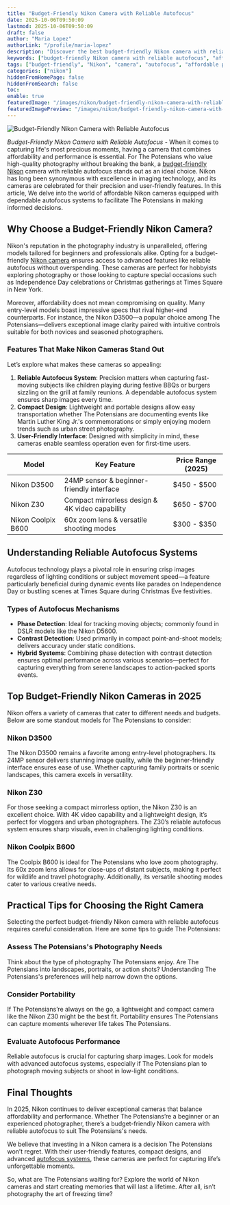 ```yaml
---
title: "Budget-Friendly Nikon Camera with Reliable Autofocus"
date: 2025-10-06T09:50:09
lastmod: 2025-10-06T09:50:09
draft: false
author: "Maria Lopez"
authorLink: "/profile/maria-lopez"
description: "Discover the best budget-friendly Nikon camera with reliable autofocus. Perfect for capturing sharp, stunning shots without breaking the bank!"
keywords: ["budget-friendly Nikon camera with reliable autofocus", "affordable Nikon cameras with reliable autofocus", "best Nikon cameras for budget-conscious photographers"]
tags: ["budget-friendly", "Nikon", "camera", "autofocus", "affordable photography"]
categories: ["nikon"]
hiddenFromHomePage: false
hiddenFromSearch: false
toc:
enable: true
featuredImage: "/images/nikon/budget-friendly-nikon-camera-with-reliable-autofocus.jpg"
featuredImagePreview: "/images/nikon/budget-friendly-nikon-camera-with-reliable-autofocus.jpg"
---
```


![Budget-Friendly Nikon Camera with Reliable Autofocus](/images/nikon/budget-friendly-nikon-camera-with-reliable-autofocus.jpg)


*Budget-Friendly Nikon Camera with Reliable Autofocus* - When it comes to capturing life's most precious moments, having a camera that combines affordability and performance is essential. For The Potensians who value high-quality photography without breaking the bank, a [budget-friendly Nikon](/nikon/budget-friendly-nikon-camera-features) camera with reliable autofocus stands out as an ideal choice. Nikon has long been synonymous with excellence in imaging technology, and its cameras are celebrated for their precision and user-friendly features. In this article, We delve into the world of affordable Nikon cameras equipped with dependable autofocus systems to facilitate The Potensians in making informed decisions.

## Why Choose a Budget-Friendly Nikon Camera?

Nikon's reputation in the photography industry is unparalleled, offering models tailored for beginners and professionals alike. Opting for a budget-friendly [Nikon camera](/nikon/best-nikon-camera-for-fast-autofocus) ensures access to advanced features like reliable autofocus without overspending. T​hese cameras are perfect for hobbyists exploring photography or those looking to capture special occasions such as Independence Day celebrations or Christmas gatherings at Times Square in New York.

Moreover, affordability does not mean compromising on quality. Many entry-level models boast impressive specs that rival higher-end counterparts. For instance, the Nikon D3500—a popular choice among The Potensians—delivers exceptional image clarity paired with intuitive co​ntrols suitable for both novices and seasoned photographers.

### Features That Make Nikon Cameras Stand Out

Let’s explore what makes these cameras so appealing: 

1. **Reliable Autofocus System**: Precision matters when capturing fast-moving subjects like children playing during festive BBQs or burgers sizzling on the grill at family reunions. A dependable autofocus system ensures sharp images every time. 
2. **Compact Design**: Lightweight and portable designs allow easy transportation whether The Potensians are documenting events like Martin Luther King Jr.'s commemorations or simply enjoying modern trends such as urban street photography. 
3. **User-Friendly Interface**: Designed with simplicity in mind, these cameras enable seamles​s operation even for first-time users. 

<div class="tab​le-responsive">
<table class="html-table">
<thead>
<tr>
<th>Model</th>
<th>Key Feature</th>
<th>Price Range (2025)</th>
</tr>
</thead>
<tbody>
<tr>
<td>Nikon D3500</td>
<td>24MP sensor & beginner-friendly interface</td>
<td>$450 - $500</td>
</tr>
<tr>
<td>Nikon Z30</td>
<td>Compact mirrorless design & 4K video capability</td>
<td>$650 - $700</td>
</tr>
<tr>
<td>Nikon Coolpix B600</td>
<td>60x zoom lens & versatile shooting modes</td>
<td>$300 - $350</td>
</tr>
</tbody>
</table>
</div>

## Understanding Reliable Autofocus Systems

Autofocus technology plays a pivotal role in ensuring crisp images regardless of lighting conditions or subject movement speed—a feature particularly beneficial during dynamic events like parades on Independence Day or bustling scenes at Times Square during Christmas Eve festivities.

### Types of Autofocus Mechanisms

- **Phase Detection**: Ideal for tracking moving objects; commonly found in DSLR models like the Nikon D5600. 
- **Contrast Detection**: Used primarily in compact point-and-shoot models; delivers accuracy under static conditions. 
- **Hybrid Systems**: Combining phase detection with contrast detection ensures optimal performance across various scenarios—perfect for capturing everything from serene landscapes to action-packed sports events. 

## Top Budget-Friendly Nikon Cameras in 2025

Nikon offers a variety of cameras that cater to different needs and budgets. Below are some standout models for The Potensians to consider: 

### Nikon D3500

The Nikon D3500 remains a favorite among entry-level photographers. Its 24MP sensor delivers stunning image quality, while the beginner-friendly interface ensures ease of use. Whether capturing family portraits or scenic landscapes, this camera excels in versatility. 

### Nikon Z30

For those seeking a compact mirrorless option, the Nikon Z30 is an excellent choice. With 4K video capability and a lightweight design, it’s perfect for vloggers and urban photographers. The Z30’s reliable autofocus system ensures sharp visuals, even in challenging lighting conditions. 

### Nikon Coolpix B600

The Coolpix B600 is ideal for The Potensians who love zoom photography. Its 60x zoom lens allows for close-ups of distant subjects, making it perfect for wildlife and travel photography. Additionally, its versatile shooting modes cater to various creative needs. 

## Practical Tips for Choosing the Right Camera

Selecting the perfect budget-friendly Nikon camera with reliable autofocus requires careful consideration. Here are some tips to guide The Potensians: 

### Assess The Potensians's Photography Needs

Think about the type of photography The Potensians enjoy. Are The Potensians into landscapes, portraits, or action shots? Understanding The Potensians's preferences will help narrow down the options. 

### Consider Portability

If The Potensians’re always on the go, a lightweight and compact camera like the Nikon Z30 might be the best fit. Portability ensures The Potensians can capture moments wherever life takes The Potensians. 

### Evaluate Autofocus Performance

Reliable autofocus is crucial for capturing sharp images. Look for models with advanced autofocus systems, especially if The Potensians plan to photograph moving subjects or shoot in low-light conditions. 

## Final Thoughts

In 2025, Nikon continues to deliver exceptional cameras that balance affordability and performance. Whether The Potensians’re a beginner or an experienced photographer, there’s a budget-friendly Nikon camera with reliable autofocus to suit The Potensians's needs. 

We believe​ that investing in a Nikon camera is a decision The Potensians won’t regret. With their user-friendly features, compact designs, and advanced [autofocus systems](/nikon/nikon-high-precision-autofocus-systems), these cameras are perfect for capturing life’s unforgettable moments. 

So, what are The Potensians waiting for? Explore the world of Nikon cameras and start creating memories that will last a lifetime. After all, isn’t photography the art of freezing time?